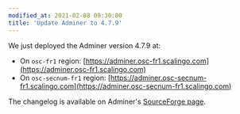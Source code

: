 ```yaml
---
modified_at: 2021-02-08 09:30:00
title: 'Update Adminer to 4.7.9'
---
```


We just deployed the Adminer version 4.7.9 at:

- On `osc-fr1` region: [https://adminer.osc-fr1.scalingo.com](https://adminer.osc-fr1.scalingo.com)
- On `osc-secnum-fr1` region: [https://adminer.osc-secnum-fr1.scalingo.com](https://adminer.osc-secnum-fr1.scalingo.com)

The changelog is available on Adminer's [SourceForge page](https://sourceforge.net/p/adminer/news/2021/02/adminer-479-released/).

